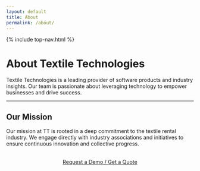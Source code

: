 ```yaml
---
layout: default
title: About
permalink: /about/
---
```


{% include top-nav.html %}


# About Textile Technologies

Textile Technologies is a leading provider of software products and industry insights. Our team is passionate about leveraging technology to empower businesses and drive success.

---

## Our Mission

Our mission at TT is rooted in a deep commitment to the textile rental industry.
We engage directly with industry associations and initiatives to ensure continuous innovation and collective progress.

<p class="cta-wrap" style="text-align:center; margin-top:2rem;">
  <a class="btn-demo" href="{{ '/contact/' | relative_url }}">
    Request a Demo / Get a Quote
  </a>
</p>

